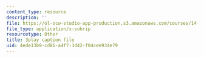 ```yaml
---
content_type: resource
description: ''
file: https://ol-ocw-studio-app-production.s3.amazonaws.com/courses/14-01sc-principles-of-microeconomics-fall-2011/4ede13b9cd86a4f73d42f04cee934e79_H3_TYEeswuM.srt
file_type: application/x-subrip
resourcetype: Other
title: 3play caption file
uid: 4ede13b9-cd86-a4f7-3d42-f04cee934e79
---
```


